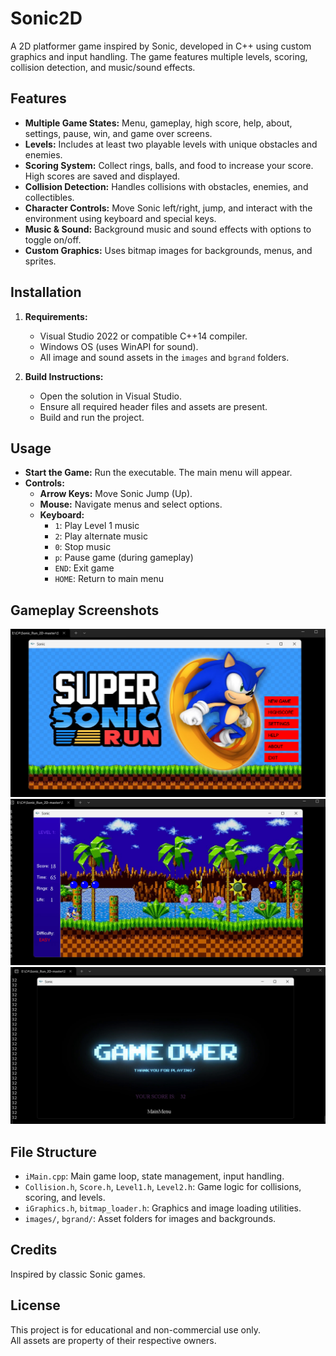 # Sonic2D

A 2D platformer game inspired by Sonic, developed in C++ using custom graphics and input handling. The game features multiple levels, scoring, collision detection, and music/sound effects.

## Features

- **Multiple Game States:** Menu, gameplay, high score, help, about, settings, pause, win, and game over screens.
- **Levels:** Includes at least two playable levels with unique obstacles and enemies.
- **Scoring System:** Collect rings, balls, and food to increase your score. High scores are saved and displayed.
- **Collision Detection:** Handles collisions with obstacles, enemies, and collectibles.
- **Character Controls:** Move Sonic left/right, jump, and interact with the environment using keyboard and special keys.
- **Music & Sound:** Background music and sound effects with options to toggle on/off.
- **Custom Graphics:** Uses bitmap images for backgrounds, menus, and sprites.

## Installation

1. **Requirements:**
   - Visual Studio 2022 or compatible C++14 compiler.
   - Windows OS (uses WinAPI for sound).
   - All image and sound assets in the `images` and `bgrand` folders.

2. **Build Instructions:**
   - Open the solution in Visual Studio.
   - Ensure all required header files and assets are present.
   - Build and run the project.

## Usage

- **Start the Game:** Run the executable. The main menu will appear.
- **Controls:**
  - **Arrow Keys:** Move Sonic Jump (Up).
  - **Mouse:** Navigate menus and select options.
  - **Keyboard:**
    - `1`: Play Level 1 music
    - `2`: Play alternate music
    - `0`: Stop music
    - `p`: Pause game (during gameplay)
    - `END`: Exit game
    - `HOME`: Return to main menu

## Gameplay Screenshots

![Homepage Screenshot](https://github.com/salmansaymon57/Sonic2D_Finalized/blob/5fff7dc5d239e1515dedf801bc30019f77a9bbfb/Screenshot%202025-09-26%20065334.png)
![Gameplay Screenshot](https://github.com/salmansaymon57/Sonic2D_Finalized/blob/5fff7dc5d239e1515dedf801bc30019f77a9bbfb/Screenshot%202025-09-26%20065417.png)
![Score Screenshot](https://github.com/salmansaymon57/Sonic2D_Finalized/blob/5fff7dc5d239e1515dedf801bc30019f77a9bbfb/Screenshot%202025-09-26%20065432.png)

## File Structure

- `iMain.cpp`: Main game loop, state management, input handling.
- `Collision.h`, `Score.h`, `Level1.h`, `Level2.h`: Game logic for collisions, scoring, and levels.
- `iGraphics.h`, `bitmap_loader.h`: Graphics and image loading utilities.
- `images/`, `bgrand/`: Asset folders for images and backgrounds.

## Credits

Inspired by classic Sonic games.

## License

This project is for educational and non-commercial use only.  
All assets are property of their respective owners.

